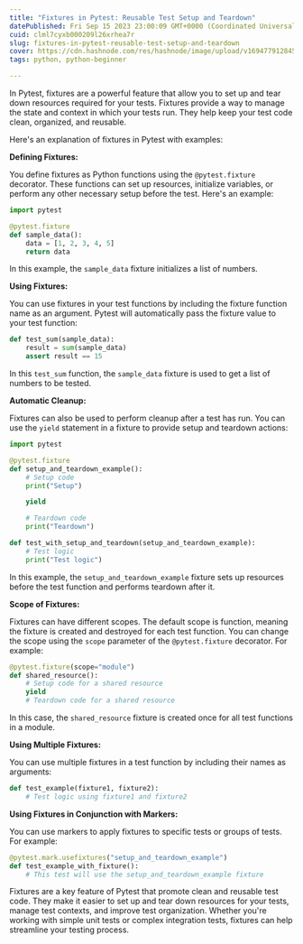 ```yaml
---
title: "Fixtures in Pytest: Reusable Test Setup and Teardown"
datePublished: Fri Sep 15 2023 23:00:09 GMT+0000 (Coordinated Universal Time)
cuid: clml7cyxb000209l26xrhea7r
slug: fixtures-in-pytest-reusable-test-setup-and-teardown
cover: https://cdn.hashnode.com/res/hashnode/image/upload/v1694779128455/eb7594b1-9304-44ea-9163-70cc81e11aff.jpeg
tags: python, python-beginner

---
```


In Pytest, fixtures are a powerful feature that allow you to set up and tear down resources required for your tests. Fixtures provide a way to manage the state and context in which your tests run. They help keep your test code clean, organized, and reusable.

Here's an explanation of fixtures in Pytest with examples:

**Defining Fixtures:**

You define fixtures as Python functions using the `@pytest.fixture` decorator. These functions can set up resources, initialize variables, or perform any other necessary setup before the test. Here's an example:

```python
import pytest

@pytest.fixture
def sample_data():
    data = [1, 2, 3, 4, 5]
    return data
```

In this example, the `sample_data` fixture initializes a list of numbers.

**Using Fixtures:**

You can use fixtures in your test functions by including the fixture function name as an argument. Pytest will automatically pass the fixture value to your test function:

```python
def test_sum(sample_data):
    result = sum(sample_data)
    assert result == 15
```

In this `test_sum` function, the `sample_data` fixture is used to get a list of numbers to be tested.

**Automatic Cleanup:**

Fixtures can also be used to perform cleanup after a test has run. You can use the `yield` statement in a fixture to provide setup and teardown actions:

```python
import pytest

@pytest.fixture
def setup_and_teardown_example():
    # Setup code
    print("Setup")

    yield

    # Teardown code
    print("Teardown")

def test_with_setup_and_teardown(setup_and_teardown_example):
    # Test logic
    print("Test logic")
```

In this example, the `setup_and_teardown_example` fixture sets up resources before the test function and performs teardown after it.

**Scope of Fixtures:**

Fixtures can have different scopes. The default scope is function, meaning the fixture is created and destroyed for each test function. You can change the scope using the `scope` parameter of the `@pytest.fixture` decorator. For example:

```python
@pytest.fixture(scope="module")
def shared_resource():
    # Setup code for a shared resource
    yield
    # Teardown code for a shared resource
```

In this case, the `shared_resource` fixture is created once for all test functions in a module.

**Using Multiple Fixtures:**

You can use multiple fixtures in a test function by including their names as arguments:

```python
def test_example(fixture1, fixture2):
    # Test logic using fixture1 and fixture2
```

**Using Fixtures in Conjunction with Markers:**

You can use markers to apply fixtures to specific tests or groups of tests. For example:

```python
@pytest.mark.usefixtures("setup_and_teardown_example")
def test_example_with_fixture():
    # This test will use the setup_and_teardown_example fixture
```

Fixtures are a key feature of Pytest that promote clean and reusable test code. They make it easier to set up and tear down resources for your tests, manage test contexts, and improve test organization. Whether you're working with simple unit tests or complex integration tests, fixtures can help streamline your testing process.